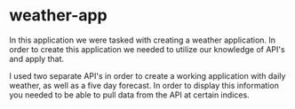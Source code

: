 # weather-app

In this application we were tasked with creating a weather application. In order to create this application we needed to utilize our knowledge of API's and apply that. 

I used two separate API's in order to create a working application with daily weather, as well as a five day forecast. In order to display this information you needed to be able to pull data from the API at certain indices. 